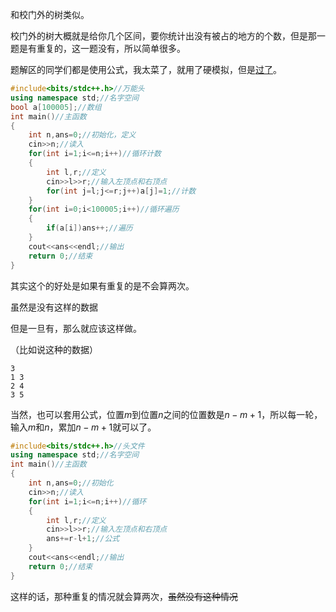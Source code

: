 和校门外的树类似。

校门外的树大概就是给你几个区间，要你统计出没有被占的地方的个数，但是那一题是有重复的，这一题没有，所以简单很多。

题解区的同学们都是使用公式，我太菜了，就用了硬模拟，但是[过了](https://www.luogu.com.cn/record/30766028)。

```cpp
#include<bits/stdc++.h>//万能头
using namespace std;//名字空间
bool a[100005];//数组
int main()//主函数
{
	int n,ans=0;//初始化，定义
	cin>>n;//读入
	for(int i=1;i<=n;i++)//循环计数
	{
		int l,r;//定义
		cin>>l>>r;//输入左顶点和右顶点
		for(int j=l;j<=r;j++)a[j]=1;//计数
	}
	for(int i=0;i<100005;i++)//循环遍历
	{
		if(a[i])ans++;//遍历
	}
	cout<<ans<<endl;//输出
	return 0;//结束
}
```

其实这个的好处是如果有重复的是不会算两次。

虽然是没有这样的数据

但是一旦有，那么就应该这样做。

（比如说这种的数据）
```
3
1 3
2 4
3 5
```

当然，也可以套用公式，位置$m$到位置$n$之间的位置数是$n-m+1$，所以每一轮，输入$m$和$n$，累加$n-m+1$就可以了。

```cpp
#include<bits/stdc++.h>//头文件
using namespace std;//名字空间
int main()//主函数
{
	int n,ans=0;//初始化
	cin>>n;//读入
	for(int i=1;i<=n;i++)//循环
	{
		int l,r;//定义
		cin>>l>>r;//输入左顶点和右顶点
		ans+=r-l+1;//公式
	}
	cout<<ans<<endl;//输出
	return 0;//结束
}
```

这样的话，那种重复的情况就会算两次，~~虽然没有这种情况~~